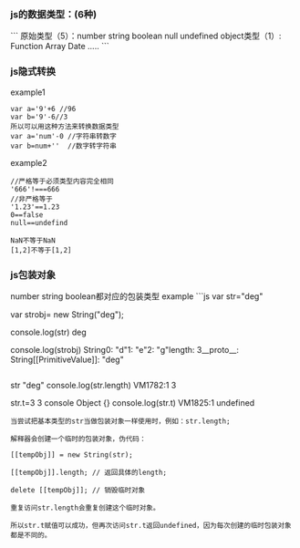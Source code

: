 <h3>js的数据类型：(6种)</h3>
```
  原始类型（5）：number string boolean null undefined
  object类型（1）: Function Array Date .....
```
<h3>js隐式转换</h3>

example1
```
var a='9'+6 //96
var b='9'-6//3
所以可以用这种方法来转换数据类型
var a='num'-0 //字符串转数字
var b=num+''  //数字转字符串
```
example2
```
//严格等于必须类型内容完全相同
'666'!===666
//非严格等于
'1.23'==1.23
0==false
null==undefind

NaN不等于NaN
[1,2]不等于[1,2]
```
<h3>js包装对象</h3>
number string boolean都对应的包装类型
example
```js
var str="deg"

var strobj= new String("deg");

console.log(str)
deg

console.log(strobj)
String0: "d"1: "e"2: "g"length: 3__proto__: String[[PrimitiveValue]]: "deg"

```
```
str
"deg"
console.log(str.length)
VM1782:1 3

str.t=3
3
console
Object {}
console.log(str.t)
VM1825:1 undefined

```
当尝试把基本类型的str当做包装对象一样使用时，例如：str.length; 

解释器会创建一个临时的包装对象，伪代码：

[[tempObj]] = new String(str);

[[tempObj]].length; // 返回具体的length;

delete [[tempObj]]; // 销毁临时对象

重复访问str.length会重复创建这个临时对象。

所以str.t赋值可以成功，但再次访问str.t返回undefined，因为每次创建的临时包装对象都是不同的。



  
